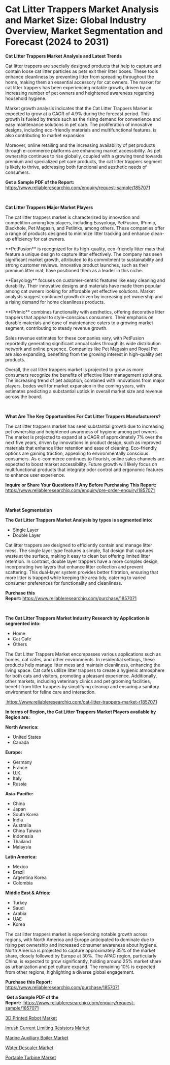 <p><h1>Cat Litter Trappers Market Analysis and Market Size: Global Industry Overview, Market Segmentation and Forecast (2024 to 2031)</h1></p><p><strong>Cat Litter Trappers Market Analysis and Latest Trends</strong></p>
<p><p>Cat litter trappers are specially designed products that help to capture and contain loose cat litter particles as pets exit their litter boxes. These tools enhance cleanliness by preventing litter from spreading throughout the home, making them an essential accessory for cat owners. The market for cat litter trappers has been experiencing notable growth, driven by an increasing number of pet owners and heightened awareness regarding household hygiene.</p><p>Market growth analysis indicates that the Cat Litter Trappers Market is expected to grow at a CAGR of 4.9% during the forecast period. This growth is fueled by trends such as the rising demand for convenience and easy maintenance solutions in pet care. The proliferation of innovative designs, including eco-friendly materials and multifunctional features, is also contributing to market expansion. </p><p>Moreover, online retailing and the increasing availability of pet products through e-commerce platforms are enhancing market accessibility. As pet ownership continues to rise globally, coupled with a growing trend towards premium and specialized pet care products, the cat litter trappers segment is likely to thrive, addressing both functional and aesthetic needs of consumers.</p></p>
<p><strong>Get a Sample PDF of the Report:&nbsp;</strong> <a href="https://www.reliableresearchiq.com/enquiry/request-sample/1857071?utm_campaign=1780&utm_medium=2&utm_source=Github&utm_content=ia&utm_term=20102024&utm_id=cat-litter-trappers">https://www.reliableresearchiq.com/enquiry/request-sample/1857071</a></p>
<p>&nbsp;</p>
<p><strong>Cat Litter Trappers Major Market Players</strong></p>
<p><p>The cat litter trappers market is characterized by innovation and competition among key players, including Easyology, PetFusion, IPrimio, Blackhole, Pet Magasin, and Petlinks, among others. These companies offer a range of products designed to minimize litter tracking and enhance clean-up efficiency for cat owners.</p><p>**PetFusion** is recognized for its high-quality, eco-friendly litter mats that feature a unique design to capture litter effectively. The company has seen significant market growth, attributed to its commitment to sustainability and strong customer reviews. Innovative product launches, such as their premium litter mat, have positioned them as a leader in this niche.</p><p>**Easyology** focuses on customer-centric features like easy cleaning and durability. Their innovative designs and materials have made them popular among cat owners looking for affordable yet effective solutions. Market analysts suggest continued growth driven by increasing pet ownership and a rising demand for home cleanliness products.</p><p>**IPrimio** combines functionality with aesthetics, offering decorative litter trappers that appeal to style-conscious consumers. Their emphasis on durable materials and ease of maintenance caters to a growing market segment, contributing to steady revenue growth.</p><p>Sales revenue estimates for these companies vary, with PetFusion reportedly generating significant annual sales through its wide distribution network and online presence. Companies like Pet Magasin and Royal Pet are also expanding, benefiting from the growing interest in high-quality pet products.</p><p>Overall, the cat litter trappers market is projected to grow as more consumers recognize the benefits of effective litter management solutions. The increasing trend of pet adoption, combined with innovations from major players, bodes well for market expansion in the coming years, with estimates predicting a substantial uptick in overall market size and revenue across the board.</p></p>
<p>&nbsp;</p>
<p><strong>What Are The Key Opportunities For Cat Litter Trappers Manufacturers?</strong></p>
<p><p>The cat litter trappers market has seen substantial growth due to increasing pet ownership and heightened awareness of hygiene among pet owners. The market is projected to expand at a CAGR of approximately 7% over the next five years, driven by innovations in product design, such as improved materials that enhance litter retention and ease of cleaning. Eco-friendly options are gaining traction, appealing to environmentally conscious consumers. As e-commerce continues to flourish, online sales channels are expected to boost market accessibility. Future growth will likely focus on multifunctional products that integrate odor control and ergonomic features to enhance user experience.</p></p>
<p><strong>Inquire or Share Your Questions If Any Before Purchasing This Report:</strong> <a href="https://www.reliableresearchiq.com/enquiry/pre-order-enquiry/1857071?utm_campaign=1780&utm_medium=2&utm_source=Github&utm_content=ia&utm_term=20102024&utm_id=cat-litter-trappers">https://www.reliableresearchiq.com/enquiry/pre-order-enquiry/1857071</a></p>
<p>&nbsp;</p>
<p><strong>Market Segmentation</strong></p>
<p><strong>The Cat Litter Trappers Market Analysis by types is segmented into:</strong></p>
<p><ul><li>Single Layer</li><li>Double Layer</li></ul></p>
<p><p>Cat litter trappers are designed to efficiently contain and manage litter mess. The single layer type features a simple, flat design that captures waste at the surface, making it easy to clean but offering limited litter retention. In contrast, double layer trappers have a more complex design, incorporating two layers that enhance litter collection and prevent scattering. This dual-layer system provides better filtration, ensuring that more litter is trapped while keeping the area tidy, catering to varied consumer preferences for functionality and cleanliness.</p></p>
<p><strong>Purchase this Report:&nbsp;</strong><a href="https://www.reliableresearchiq.com/purchase/1857071?utm_campaign=1780&utm_medium=2&utm_source=Github&utm_content=ia&utm_term=20102024&utm_id=cat-litter-trappers">https://www.reliableresearchiq.com/purchase/1857071</a></p>
<p>&nbsp;</p>
<p><strong>The Cat Litter Trappers Market Industry Research by Application is segmented into:</strong></p>
<p><ul><li>Home</li><li>Cat Cafe</li><li>Others</li></ul></p>
<p><p>The Cat Litter Trappers Market encompasses various applications such as homes, cat cafes, and other environments. In residential settings, these products help manage litter mess and maintain cleanliness, enhancing the living space. Cat cafes utilize litter trappers to create a hygienic atmosphere for both cats and visitors, promoting a pleasant experience. Additionally, other markets, including veterinary clinics and pet grooming facilities, benefit from litter trappers by simplifying cleanup and ensuring a sanitary environment for feline care and interaction.</p></p>
<p><a href="https://www.reliableresearchiq.com/cat-litter-trappers-market-r1857071?utm_campaign=1780&utm_medium=2&utm_source=Github&utm_content=ia&utm_term=20102024&utm_id=cat-litter-trappers">&nbsp;https://www.reliableresearchiq.com/cat-litter-trappers-market-r1857071</a></p>
<p><strong>In terms of Region, the Cat Litter Trappers Market Players available by Region are:</strong></p>
<p>
    <p> <strong> North America: </strong>
        <ul>
            <li>United States</li>
            <li>Canada</li>
        </ul>
        </p> 
    <p> <strong> Europe: </strong>
        <ul>
            <li>Germany</li>
            <li>France</li>
            <li>U.K.</li>
            <li>Italy</li>
            <li>Russia</li>
        </ul>
        </p> 
    <p> <strong> Asia-Pacific: </strong>
        <ul>
            <li>China</li>
            <li>Japan</li>
            <li>South Korea</li>
            <li>India</li>
            <li>Australia</li>
            <li>China Taiwan</li>
            <li>Indonesia</li>
            <li>Thailand</li>
            <li>Malaysia</li>
        </ul>
        </p> 
    <p> <strong> Latin America: </strong>
        <ul>
            <li>Mexico</li>
            <li>Brazil</li>
            <li>Argentina Korea</li>
            <li>Colombia</li>
        </ul>
        </p> 
    <p> <strong> Middle East & Africa: </strong>
        <ul>
            <li>Turkey</li>
            <li>Saudi</li>
            <li>Arabia</li>
            <li>UAE</li>
            <li>Korea</li>
        </ul>
    </p>
    </p>
<p><p>The cat litter trappers market is experiencing notable growth across regions, with North America and Europe anticipated to dominate due to rising pet ownership and increased consumer awareness about hygiene. North America is projected to capture approximately 35% of the market share, closely followed by Europe at 30%. The APAC region, particularly China, is expected to grow significantly, holding around 25% market share as urbanization and pet culture expand. The remaining 10% is expected from other regions, highlighting a diverse global engagement.</p></p>
<p><strong>Purchase this Report: </strong><a href="https://www.reliableresearchiq.com/purchase/1857071?utm_campaign=1780&utm_medium=2&utm_source=Github&utm_content=ia&utm_term=20102024&utm_id=cat-litter-trappers">https://www.reliableresearchiq.com/purchase/1857071</a></p>
<p>&nbsp;<strong>Get a Sample PDF of the Report:&nbsp;&nbsp;</strong><a href="https://www.reliableresearchiq.com/enquiry/request-sample/1857071?utm_campaign=1780&utm_medium=2&utm_source=Github&utm_content=ia&utm_term=20102024&utm_id=cat-litter-trappers">https://www.reliableresearchiq.com/enquiry/request-sample/1857071</a></p>
<p><strong></strong></p>
<p><p><a href="https://www.linkedin.com/pulse/strategic-insights-global-3d-printed-robot-market-trends-rdc4f?utm_campaign=1780&utm_medium=2&utm_source=Github&utm_content=ia&utm_term=20102024&utm_id=cat-litter-trappers">3D Printed Robot Market</a></p><p><a href="https://github.com/JubayerMia832/Market-Research-Report-List-1/blob/main/inrush-current-limiting-resistors-market.md?utm_campaign=1780&utm_medium=2&utm_source=Github&utm_content=ia&utm_term=20102024&utm_id=cat-litter-trappers">Inrush Current Limiting Resistors Market</a></p><p><a href="https://www.linkedin.com/pulse/marine-auxiliary-boiler-market-growth-segmentation-regional-umu6f?utm_campaign=1780&utm_medium=2&utm_source=Github&utm_content=ia&utm_term=20102024&utm_id=cat-litter-trappers">Marine Auxiliary Boiler Market</a></p><p><a href="https://www.linkedin.com/pulse/water-descaler-market-pulse-134-expansion-blueprint-2024-2031-ox28f?utm_campaign=1780&utm_medium=2&utm_source=Github&utm_content=ia&utm_term=20102024&utm_id=cat-litter-trappers">Water Descaler Market</a></p><p><a href="https://www.linkedin.com/pulse/portable-turbine-market-velocity-61-cagr-trajectory-2024-2031-diwgf?utm_campaign=1780&utm_medium=2&utm_source=Github&utm_content=ia&utm_term=20102024&utm_id=cat-litter-trappers">Portable Turbine Market</a></p></p>